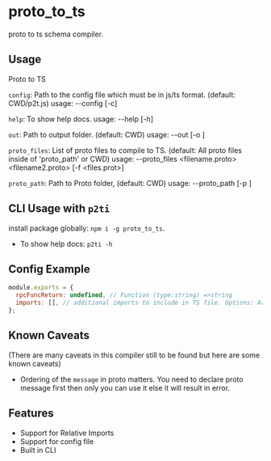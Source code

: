 # proto_to_ts

proto to ts schema compiler.

## Usage

Proto to TS

`config`: Path to the config file which must be in js/ts format. (default: CWD/p2t.js) usage: --config [-c]

`help`: To show help docs. usage: --help [-h]

`out`: Path to output folder. (default: CWD) usage: --out <path> [-o <path>]

`proto_files`: List of proto files to compile to TS. (default: All proto files inside of 'proto_path' or CWD) usage: --proto_files <filename.proto> <filename2.proto> [-f <files.prot>]

`proto_path`: Path to Proto folder, (default: CWD) usage: --proto_path <path> [-p <path>]

## CLI Usage with `p2ti`

install package globally: `npm i -g proto_to_ts`.

- To show help docs: `p2ti -h`

## Config Example

```js
module.exports = {
  rpcFuncReturn: undefined, // Function (type:string) =>string
  imports: [], // additional imports to include in TS file. Options: Array<string> | undefined
};
```

## Known Caveats

(There are many caveats in this compiler still to be found but here are some known caveats)

- Ordering of the `message` in proto matters. You need to declare proto message first then only you can use it else it will result in error.

## Features

- Support for Relative Imports
- Support for config file
- Built in CLI
